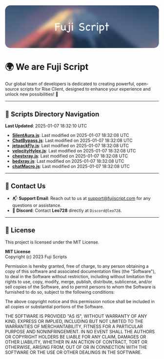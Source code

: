 ![Banner](.github/b.webp)

# 🌍 **We are Fuji Script**

Our global team of developers is dedicated to creating powerful, open-source scripts for Rise Client, designed to enhance your experience and unlock new possibilities! 🌟

---
<!-- SCRIPTS_NAVIGATION_START -->
## 📂 **Scripts Directory Navigation**

**Last Updated**: 2025-01-07 18:32:10 UTC

- **[SilentAura.js](scripts/SilentAura.js)**: Last modified on 2025-01-07 18:32:08 UTC
- **[ChatBypass.js](scripts/ChatBypass.js)**: Last modified on 2025-01-07 18:32:08 UTC
- **[jetpackFly.js](scripts/jetpackFly.js)**: Last modified on 2025-01-07 18:32:08 UTC
- **[velocityHylex.js](scripts/velocityHylex.js)**: Last modified on 2025-01-07 18:32:08 UTC
- **[chestxray.js](scripts/chestxray.js)**: Last modified on 2025-01-07 18:32:08 UTC
- **[bedxray.js](scripts/bedxray.js)**: Last modified on 2025-01-07 18:32:08 UTC
- **[chatMacro.js](scripts/chatMacro.js)**: Last modified on 2025-01-07 18:32:08 UTC

<!-- SCRIPTS_NAVIGATION_END -->

---

## 💬 **Contact Us**  
- 📬 **Support Email**: Reach out to us at [support@fujiscript.com](mailto:support@fujiscript.com) for any questions or assistance.  
- 💬 **Discord**: Contact **Leo728** directly at `Discord@leo728`.

---

## 📜 **License**

This project is licensed under the MIT License.  

**MIT License**  
Copyright (c) 2023 Fuji Scripts  

Permission is hereby granted, free of charge, to any person obtaining a copy of this software and associated documentation files (the "Software"), to deal in the Software without restriction, including without limitation the rights to use, copy, modify, merge, publish, distribute, sublicense, and/or sell copies of the Software, and to permit persons to whom the Software is furnished to do so, subject to the following conditions:  

The above copyright notice and this permission notice shall be included in all copies or substantial portions of the Software.  

THE SOFTWARE IS PROVIDED "AS IS", WITHOUT WARRANTY OF ANY KIND, EXPRESS OR IMPLIED, INCLUDING BUT NOT LIMITED TO THE WARRANTIES OF MERCHANTABILITY, FITNESS FOR A PARTICULAR PURPOSE AND NONINFRINGEMENT. IN NO EVENT SHALL THE AUTHORS OR COPYRIGHT HOLDERS BE LIABLE FOR ANY CLAIM, DAMAGES OR OTHER LIABILITY, WHETHER IN AN ACTION OF CONTRACT, TORT OR OTHERWISE, ARISING FROM, OUT OF OR IN CONNECTION WITH THE SOFTWARE OR THE USE OR OTHER DEALINGS IN THE SOFTWARE.  
